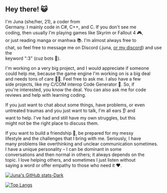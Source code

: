 ## Hey there! 😺

I'm Juna (she/her, 21), a coder from  
Germany. I mainly code in C#, C++, and C. If you don't see me  
coding, then usually I'm playing games like Skyrim or Fallout 4 🎮,  
or just reading manga or manhwa 📚. I'm almost always free to  
chat, so feel free to message me on Discord (.juna, <a href="https://discord.gg/uZFuRfsPew">or my discord</a>) and use the  
keyword ":3" (cuz bots 🤖).

I'm working on a very big project, and I would appreciate if someone  
could help me, because the game engine I'm working on is a big deal  
and needs tons of care 👩‍💻. Feel free to ask me. I also have a few  
side projects, like my C/COM interop Code Generator 🚀. So, if  
you're interested, you know the deal. You can also ask me for code  
reviews and help with learning coding.

If you just want to chat about some things, have problems, or even  
untreated traumas and you just want to talk, I'm all ears 👂 and  
want to help. I've had and still have my own struggles, but this  
might not be the right place to discuss them.

If you want to build a friendship 🤝, be prepared for my messy  
lifestyle and the challenges that I bring with me. Seriously, I have  
many problems like overthinking and unclear communication sometimes.  
I have a unique personality – I can be dominant in some  
conversations and then normal in others; it always depends on the  
topic. I love helping others, and sometimes I just listen without  
saying a word or offer empathy to those who need it ❤️.

[![Juna's GitHub stats-Dark](https://github-readme-stats.vercel.app/api?username=JunaMeinhold&show_icons=true&cache_seconds=1800&theme=dark#gh-dark-mode-only&include_all_commits=true&count_private=true&role=OWNER,ORGANIZATION_MEMBER,COLLABORATOR)](https://github.com/anuraghazra/github-readme-stats#gh-dark-mode-only)

[![Top Langs](https://github-readme-stats.vercel.app/api/top-langs/?username=JunaMeinhold&show_icons=true&cache_seconds=1800&theme=dark#gh-dark-mode-only&include_all_commits=true&count_private=true&role=OWNER,ORGANIZATION_MEMBER,COLLABORATOR)](https://github.com/anuraghazra/github-readme-stats#gh-dark-mode-only)
